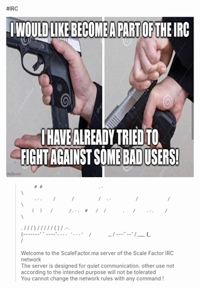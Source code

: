 
#IRC 

<p align="center">
	<img  src="./res/7yy7c2.jpg"  width="785" height="430" />
</p>

>  		   # #                     .-                                  \
>          .-.    /      /         /  .-         /           /         \
>         (  )   /      /.-.  #   /  /      .   /    .-.    /          \
>  .        /   /     /    ) /   /  /      /   /    (   )  /       .-. \
>  (-------'   ' ----'`---- '---'  /      `._ /  ---'`--' / ___ __(___ \
>                                 /                                    \
\
Welcome to the ScaleFactor.ma server of the Scale Factor IRC network 
\
The server is designed for quiet communication.
other use not according to the intended purpose will not be tolerated 
\
You cannot change the network rules with any command ! 
